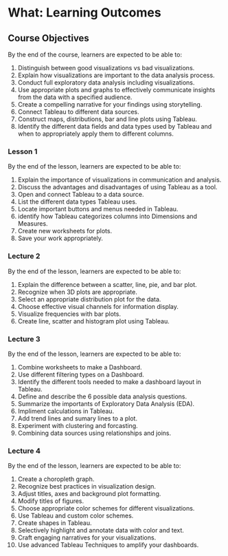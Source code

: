 # What: Learning Outcomes 

## Course Objectives
 
By the end of the course, learners are expected to be able to:

1. Distinguish between good visualizations vs bad visualizations.
2. Explain how visualizations are important to the data analysis process. 
3. Conduct full exploratory data analysis including visualizations. 
4. Use appropriate plots and graphs to effectively communicate insights from the data with a specified audience.
5. Create a compelling narrative for your findings using storytelling.
6. Connect Tableau to different data sources.
7. Construct maps, distributions, bar and line plots using Tableau.
8. Identify the different data fields and data types used by Tableau and when to appropriately apply them to different columns.  

### Lesson 1

By the end of the lesson, learners are expected to be able to:

1. Explain the importance of  visualizations in communication and analysis. 
1. Discuss the advantages and disadvantages of using Tableau as a tool.
1. Open and connect Tableau to a data source. 
1. List the different data types Tableau uses.
1. Locate important buttons and menus needed in Tableau.
1. identify how Tableau categorizes columns into Dimensions and Measures. 
1. Create new worksheets for plots.
1. Save your work appropriately. 

### Lecture 2

By the end of the lesson, learners are expected to be able to:

1. Explain the difference between a scatter, line, pie, and bar plot.
1. Recognize when 3D plots are appropriate. 
1. Select an appropriate distribution plot for the data.
1. Choose effective visual channels for information display.
1. Visualize frequencies with bar plots.
1. Create line, scatter and histogram plot using Tableau.

### Lecture 3

By the end of the lesson, learners are expected to be able to:

1. Combine worksheets to make a Dashboard.
1. Use different filtering types on a Dashboard. 
1. Identify the different tools needed to make a dashboard layout in Tableau.
1. Define and describe the 6 possible data analysis questions. 
1. Summarize the importants of Exploratory Data Analysis (EDA).
1. Impliment calculations in Tableau.
1. Add trend lines and sumary lines to a plot.
1. Experiment with clustering and forcasting.
1. Combining data sources using relationships and joins. 


### Lecture 4

By the end of the lesson, learners are expected to be able to:

1. Create a choropleth graph.
1. Recognize best practices in visualization design.
1. Adjust titles, axes and background plot formatting.
1. Modify titles of figures.
1. Choose appropriate color schemes for different visualizations.
1. Use Tableau and custom color schemes.
1. Create shapes in Tableau. 
1. Selectively highlight and annotate data with color and text.
1. Craft engaging narratives for your visualizations.
1. Use advanced Tableau Techniques to amplify your dashboards. 
